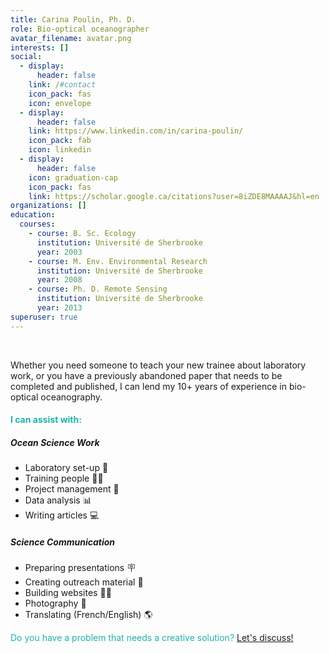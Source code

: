 ```yaml
---
title: Carina Poulin, Ph. D.
role: Bio-optical oceanographer
avatar_filename: avatar.png
interests: []
social:
  - display:
      header: false
    link: /#contact
    icon_pack: fas
    icon: envelope
  - display:
      header: false
    link: https://www.linkedin.com/in/carina-poulin/
    icon_pack: fab
    icon: linkedin
  - display:
      header: false
    icon: graduation-cap
    icon_pack: fas
    link: https://scholar.google.ca/citations?user=8iZDE8MAAAAJ&hl=en
organizations: []
education:
  courses:
    - course: B. Sc. Ecology
      institution: Université de Sherbrooke
      year: 2003
    - course: M. Env. Environmental Research
      institution: Université de Sherbrooke
      year: 2008
    - course: Ph. D. Remote Sensing
      institution: Université de Sherbrooke
      year: 2013
superuser: true
---
```

</br>

Whether you need someone to teach your new trainee about laboratory work, or you have a previously abandoned paper that needs to be completed and published, I can lend my 10+ years of experience in bio-optical oceanography. 

#### <font color=#20B2AA>I can assist with:</font> </br>

##### **Ocean Science Work**

* Laboratory set-up :test_tube: 
* Training people :scientist: 
* Project management :calendar:
* Data analysis :bar_chart:
* Writing articles :computer: 

##### Science Communication

* Preparing presentations :placard: 
* Creating outreach material :seedling: 
* Building websites :technologist: 
* Photography :camera_flash:
* Translating (French/English) :earth_americas: 

<font color=#20B2AA>Do you have a problem that needs a creative solution? [Let's discuss!](#contact) </font>